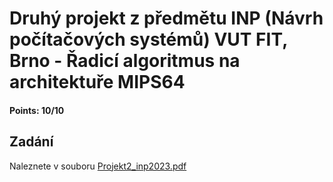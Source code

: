 # Druhý projekt z předmětu INP (Návrh počítačových systémů) VUT FIT, Brno - Řadicí algoritmus na architektuře MIPS64

#### Points: 10/10

## Zadání
Naleznete v souboru [Projekt2_inp2023.pdf](https://github.com/TheKlima/inp-project2-2023-vut-fit/blob/main/Projekt2_inp2023.pdf)
